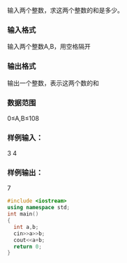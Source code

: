 输入两个整数，求这两个整数的和是多少。

### 输入格式
输入两个整数A,B，用空格隔开

### 输出格式
输出一个整数，表示这两个数的和

### 数据范围
0≤A,B≤108
### 样例输入：
3 4
### 样例输出：
7

```c++
#include <iostream>
using namespace std;
int main()
{
  int a,b;
  cin>>a>>b;
  cout<<a+b;
  return 0;
}
```

